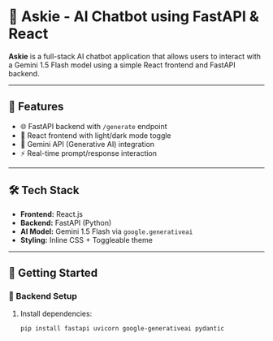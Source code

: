 # 🤖 Askie - AI Chatbot using FastAPI & React

**Askie** is a full-stack AI chatbot application that allows users to interact with a Gemini 1.5 Flash model using a simple React frontend and FastAPI backend.

---

## 📌 Features

- 🌐 FastAPI backend with `/generate` endpoint
- 🎨 React frontend with light/dark mode toggle
- 🧠 Gemini API (Generative AI) integration
- ⚡ Real-time prompt/response interaction

---

## 🛠 Tech Stack

- **Frontend:** React.js
- **Backend:** FastAPI (Python)
- **AI Model:** Gemini 1.5 Flash via `google.generativeai`
- **Styling:** Inline CSS + Toggleable theme

---

## 🚀 Getting Started

### 🔧 Backend Setup

1. Install dependencies:
   ```bash
   pip install fastapi uvicorn google-generativeai pydantic
